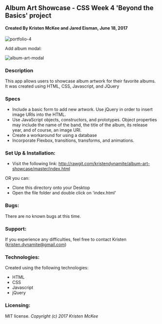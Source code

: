
## Album Art Showcase - CSS Week 4 'Beyond the Basics' project

#### Created By **Kristen McKee and Jared Eisman, June 18, 2017**

![portfolio-4](https://user-images.githubusercontent.com/27696622/29746846-1b3a9d52-8a9c-11e7-8793-4ee8dc35bcd9.png)

Add album modal:

![album-art-modal](https://user-images.githubusercontent.com/27696622/29747151-bf71af3e-8aa4-11e7-948a-2d6fdc9c6fbe.png)

### Description

This app allows users to showcase album artwork for their favorite albums. It was created using HTML, CSS, Javascript, and JQuery 

### Specs

* Include a basic form to add new artwork. Use jQuery in order to insert image URIs into the HTML.
* Use JavaScript objects, constructors, and prototypes. Object properties may include the name of the band, the title of the album, its release year, and of course, an image URI.
* Create a workaround for using a database
* Incorporate Flexbox, transitions, transforms, and animations.

### Set Up & Installation:
* Visit the following link: <http://rawgit.com/kristendynamite/album-art-showcase/master/index.html>

OR you can:

* Clone this directory onto your Desktop
* Open the file folder and double click on 'index.html'

### Bugs:
There are no known bugs at this time.

### Support:
If you experience any difficulties, feel free to contact Kristen (kristen.dynamite@gmail.com)

### Technologies:
Created using the following technologies:
* HTML
* CSS
* Javascript
* jQuery

### Licensing:
MIT license.
*Copyright (c) 2017 Kristen McKee*
